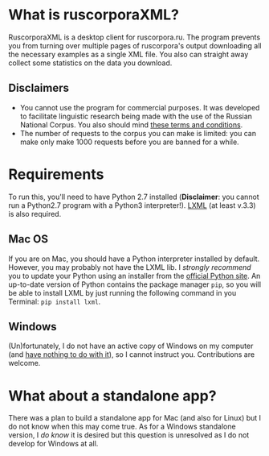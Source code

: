 # What is ruscorporaXML?

RuscorporaXML is a desktop client for ruscorpora.ru. The program prevents you from turning over multiple pages of ruscorpora's output downloading all the necessary examples as a single XML file. You also can straight away collect some statistics on the data you download.

## Disclaimers
* You cannot use the program for commercial purposes. It was developed to facilitate linguistic research being made with the use of the Russian National Corpus. You also should mind [these terms and conditions](http://www.ruscorpora.ru/corpora-usage.html).
* The number of requests to the corpus you can make is limited: you can make only make 1000 requests before you are banned for a while. 

# Requirements
To run this, you'll need to have Python 2.7 installed (**Disclaimer**: you cannot run a Python2.7 program with a Python3 interpreter!). [LXML](http://lxml.de/tutorial.html) (at least v.3.3) is also required.

## Mac OS
If you are on Mac, you should have a Python interpreter installed by default. However, you may probably not have the LXML lib. I *strongly recommend* you to update your Python using an installer from the [official Python site](https://www.python.org/downloads/). An up-to-date version of Python contains the package manager `pip`, so you will be able to install LXML by just running the following command in you Terminal: `pip install lxml`.

## Windows
(Un)fortunately, I do not have an active copy of Windows on my computer (and [have nothing to do with it](http://bash.im/quote/436599)), so I cannot instruct you. Contributions are welcome.

# What about a standalone app?
There was a plan to build a standalone app for Mac (and also for Linux) but I do not know when this may come true. As for a Windows standalone version, I *do know* it is desired but this question is unresolved as I do not develop for Windows at all.
